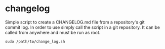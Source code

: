 # changelog
Simple script to create a CHANGELOG.md file from a repository's git commit log. In order to use simply call the script in a git repository. It can be called from anywhere and must be run as root.
```
sudo /path/to/change_log.sh
```
